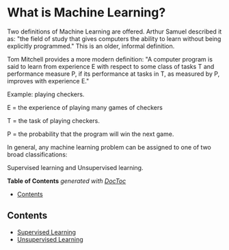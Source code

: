 # What is Machine Learning?

Two definitions of Machine Learning are offered. Arthur Samuel described it as: "the field of study that gives computers the ability to learn without being explicitly programmed." This is an older, informal definition.

Tom Mitchell provides a more modern definition: "A computer program is said to learn from experience E with respect to some class of tasks T and performance measure P, if its performance at tasks in T, as measured by P, improves with experience E."

Example: playing checkers.

E = the experience of playing many games of checkers

T = the task of playing checkers.

P = the probability that the program will win the next game.

In general, any machine learning problem can be assigned to one of two broad classifications:

Supervised learning and Unsupervised learning.

<!-- START doctoc generated TOC please keep comment here to allow auto update -->
<!-- DON'T EDIT THIS SECTION, INSTEAD RE-RUN doctoc TO UPDATE -->
**Table of Contents**  *generated with [DocToc](https://github.com/thlorenz/doctoc)*

- [Contents](#contents)

<!-- END doctoc generated TOC please keep comment here to allow auto update -->

## Contents

- [Supervised Learning](https://github.com/rmolinamir/machine-learning-introduction/tree/main/docs/1-supervised-learning#supervised-learning)
- [Unsupervised Learning](https://github.com/rmolinamir/machine-learning-introduction/tree/main/docs/2-unsupervised-learning#unsupervised-learning)
